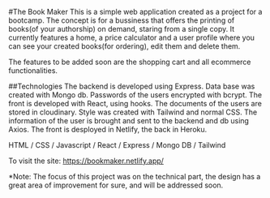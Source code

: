 #The Book Maker
This is a simple web application created as a project for a bootcamp.
The concept is for a bussiness that offers the printing of books(of your authorship) on demand, staring from a single copy.
It currently features a home, a price calculator and a user profile where you can see your created books(for ordering), edit them and delete them.

The features to be added soon are the shopping cart and all ecommerce functionalities.

##Technologies
The backend is developed using Express.
Data base was created with Mongo db.
Passwords of the users encrypted with bcrypt.
The front is developed with React, using hooks.
The documents of the users are stored in cloudinary.
Style was created with Tailwind and normal CSS.
The information of the user is brought and sent to the backend and db using Axios.
The front is desployed in Netlify, the back in Heroku.

HTML / CSS / Javascript / React / Express / Mongo DB / Tailwind

To visit the site:
https://bookmaker.netlify.app/

*Note: The focus of this project was on the technical part, the design has a great area of improvement for sure, and will be addressed soon.
